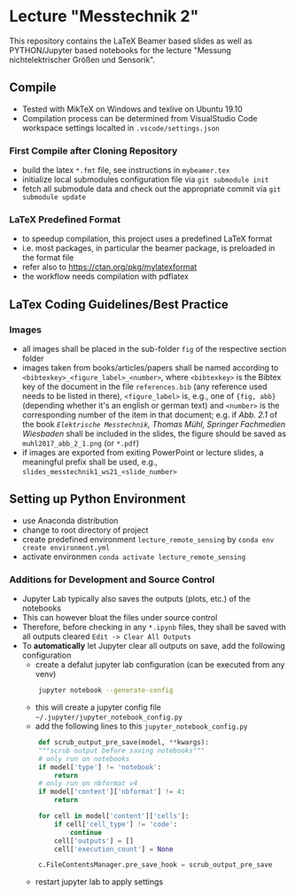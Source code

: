 # Lecture "Messtechnik 2"

This repository contains the LaTeX Beamer based slides as well as PYTHON/Jupyter based notebooks for the lecture "Messung nichtelektrischer Größen und Sensorik".

## Compile
- Tested with MikTeX on Windows and texlive on Ubuntu 19.10
- Compilation process can be determined from VisualStudio Code workspace settings localted in `.vscode/settings.json` 
### First Compile after Cloning Repository
- build the latex `*.fmt` file, see instructions in `mybeamer.tex`
- initialize local submodules configuration file via `git submodule init`
- fetch all submodule data and check out the appropriate commit via `git submodule update`


### LaTeX Predefined Format
- to speedup compilation, this project uses a predefined LaTeX format
- i.e. most packages, in particular the beamer package, is preloaded in the format file
- refer also to https://ctan.org/pkg/mylatexformat
- the workflow needs compilation with pdflatex


## LaTex Coding Guidelines/Best Practice

### Images
- all images shall be placed in the sub-folder `fig` of the respective section folder
- images taken from books/articles/papers shall be named according to `<bibtexkey>_<figure_label>_<number>`, where `<bibtexkey>` is the Bibtex key of the document in the file `references.bib` (any reference used needs to be listed in there), `<figure_label>` is, e.g., one of `{fig, abb}` (depending whether it's an english or german text) and `<number>` is the corresponding number of the item in that document; e.g. if *Abb. 2.1* of the book *``Elektrische Messtechnik``, Thomas Mühl, Springer Fachmedien Wiesbaden* shall be included in the slides, the figure should be saved as `muhl2017_abb_2_1.png` (or `*.pdf`)
- if images are exported from exiting PowerPoint or lecture slides, a meaningful prefix shall be used, e.g., `slides_messtechnik1_ws21_<slide_number>`

## Setting up Python Environment
- use Anaconda distribution
- change to root directory of project
- create predefined environment `lecture_remote_sensing` by `conda env create environment.yml`
- activate environmen `conda activate lecture_remote_sensing`
  
### Additions for Development and Source Control
- Jupyter Lab typically also saves the outputs (plots, etc.) of the notebooks
- This can however bloat the files under source control
- Therefore, before checking in any `*.ipynb` files, they shall be saved with all outputs cleared `Edit -> Clear All Outputs`
- To **automatically** let Jupyter clear all outputs on save, add the following configuration
    - create a defalut jupyter lab configuration (can be executed from any venv)
    ``` bash
        jupyter notebook --generate-config
    ```
    - this will create a jupyter config file `~/.jupyter/jupyter_notebook_config.py` 
    - add the following lines to this `jupyter_notebook_config.py`
    ``` python
        def scrub_output_pre_save(model, **kwargs):
        """scrub output before saving notebooks"""
        # only run on notebooks
        if model['type'] != 'notebook':
            return
        # only run on nbformat v4
        if model['content']['nbformat'] != 4:
            return
    
        for cell in model['content']['cells']:
            if cell['cell_type'] != 'code':
                continue
            cell['outputs'] = []
            cell['execution_count'] = None
    
        c.FileContentsManager.pre_save_hook = scrub_output_pre_save
    ```
    - restart jupyter lab to apply settings